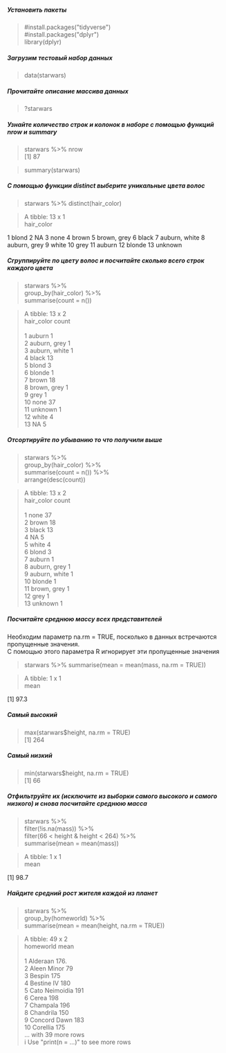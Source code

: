 ##### Установить пакеты
> #install.packages("tidyverse")  
> #install.packages("dplyr")  
> library(dplyr)  
##### Загрузим тестовый набор данных
> data(starwars)
##### Прочитайте описание массива данных
> ?starwars
##### Узнайте количество строк и колонок в наборе с помощью функций nrow и summary
> starwars %>% nrow  
[1] 87  

> summary(starwars)  
##### С помощью функции distinct выберите уникальные цвета волос
> starwars %>% distinct(hair_color)   

> A tibble: 13 x 1  
   hair_color     
   <chr>          
 1 blond          
 2 NA             
 3 none           
 4 brown          
 5 brown, grey     
 6 black          
 7 auburn, white  
 8 auburn, grey   
 9 white          
10 grey           
11 auburn         
12 blonde         
13 unknown        
   
##### Сгруппируйте по цвету волос и посчитайте сколько всего строк каждого цвета
> starwars %>%    
>   group_by(hair_color) %>%    
>   summarise(count = n())  

> A tibble: 13 x 2    
   hair_color    count    
   <chr>         <int>     
 1 auburn            1     
 2 auburn, grey      1      
 3 auburn, white     1     
 4 black            13      
 5 blond             3      
 6 blonde            1      
 7 brown            18      
 8 brown, grey       1        
 9 grey              1      
10 none             37      
11 unknown           1       
12 white             4      
13 NA                5      
      
##### Отсортируйте по убыванию то что получили выше
> starwars %>%    
>   group_by(hair_color) %>%    
>   summarise(count = n()) %>%     
>   arrange(desc(count))  

> A tibble: 13 x 2    
   hair_color    count    
   <chr>         <int>    
 1 none             37    
 2 brown            18    
 3 black            13    
 4 NA                5    
 5 white             4    
 6 blond             3    
 7 auburn            1    
 8 auburn, grey      1    
 9 auburn, white     1    
10 blonde            1    
11 brown, grey       1    
12 grey              1    
13 unknown           1    
##### Посчитайте среднюю массу всех представителей  
Необходим параметр na.rm = TRUE, посколько в данных встречаются пропущенные значения.  
С помощью этого параметра R игнорирует эти пропущенные значения
> starwars %>% summarise(mean = mean(mass, na.rm = TRUE))

> A tibble: 1 x 1    
   mean    
  <dbl>   
[1]  97.3    
     
##### Самый высокий 
> max(starwars$height, na.rm = TRUE)  
[1] 264
     
##### Самый низкий
> min(starwars$height, na.rm = TRUE)  
[1] 66
     
##### Отфильтруйте их (исключите из выборки самого высокого и самого низкого) и снова посчитайте среднюю масса
> starwars %>%   
>   filter(!is.na(mass)) %>%  
>   filter(66 < height & height < 264) %>%  
>   summarise(mean = mean(mass))  

> A tibble: 1 x 1  
   mean  
  <dbl>  
[1]  98.7 
     
##### Найдите средний рост жителя каждой из планет
> starwars %>%   
>   group_by(homeworld) %>%  
>   summarise(mean = mean(height, na.rm = TRUE))  

> A tibble: 49 x 2  
   homeworld       mean  
   <chr>          <dbl>  
 1 Alderaan        176.  
 2 Aleen Minor      79   
 3 Bespin          175   
 4 Bestine IV      180   
 5 Cato Neimoidia  191   
 6 Cerea           198   
 7 Champala        196   
 8 Chandrila       150   
 9 Concord Dawn    183   
10 Corellia        175   
> ... with 39 more rows  
> i Use "print(n = ...)" to see more rows  
